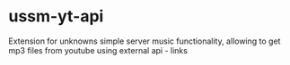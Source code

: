 # ussm-yt-api
Extension for unknowns simple server music functionality, allowing to get mp3 files from youtube using external api - links
